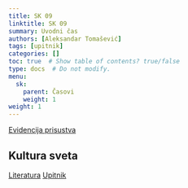 ```yaml
---
title: SK 09
linktitle: SK 09
summary: Uvodni čas
authors: [Aleksandar Tomašević]
tags: [upitnik]
categories: []
toc: true  # Show table of contents? true/false
type: docs  # Do not modify.
menu:
  sk:
    parent: Časovi
    weight: 1
weight: 1
---
```


[Evidencija prisustva](https://forms.gle/tjxrtrQWJ2yo15P97)

## Kultura sveta

[Literatura](/files/sk-kultura-sveta.pdf)
[Upitnik](https://forms.gle/FFMfAE9nBXrdxVaSA)

